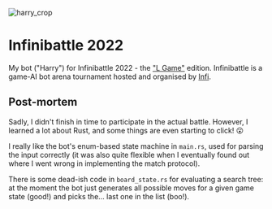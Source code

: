![harry_crop](https://user-images.githubusercontent.com/6991518/150874310-2175ab11-cad5-4049-9ee4-3ca6903d8c54.jpg)

# Infinibattle 2022

My bot ("Harry") for Infinibattle 2022 - the ["L Game"](https://en.wikipedia.org/wiki/L_game) edition. Infinibattle is a game-AI bot arena tournament hosted and organised by [Infi](https://www.infi.nl/).

## Post-mortem

Sadly, I didn't finish in time to participate in the actual battle. However, I learned a lot about Rust, and some things are even starting to click! :open_mouth:

I really like the bot's enum-based state machine in `main.rs`, used for parsing the input correctly (it was also quite flexible when I eventually found out where I went wrong in implementing the match protocol).

There is some dead-ish code in `board_state.rs` for evaluating a search tree: at the moment the bot just generates all possible moves for a given game state (good!) and picks the... last one in the list (boo!).
